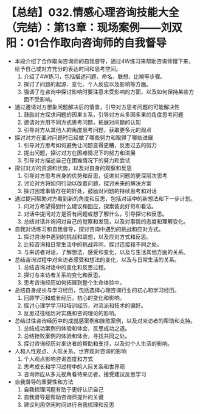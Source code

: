 # 【总结】032.情感心理咨询技能大全（完结）：第13章：现场案例——刘双阳：01合作取向咨询师的自我督导

-   本段介绍了合作取向咨询师的自我督导，通过4W练习来帮助咨询师慢下来，给予自己或对方充分的表达时间和思考空间。
    1.  介绍了4W练习，包括描述问题、命名、联想、比喻等步骤。
    2.  探讨了问题的起源、变化、个人反应以及影响等方面。
    3.  强调了在咨询中探讨影响时要注意未受影响的方面，以及如何保持某些方面不受影响。
-   通过邀请对方想象问题解决后的情景，引导对方思考问题的可能解决性
    1.  鼓励对方探求问题的因果关系，引导对方从多因多果的角度思考问题
    2.  邀请对方用不同方式思考问题，拓展对问题的认知
    3.  引导对方从其他人的角度思考问题，获取更多元的观点
-   探讨对方在面对问题时已经做了哪些努力和取得了哪些进展
    1.  引导对方思考如何避免让问题变得更糟，反思过去的努力
    2.  提出问题，探讨对方在困难情况下的努力和进展
    3.  引导对方描述自己在困难情况下的努力和尝试
-   探讨对方的资源和优势，以及对自身的观察和反思
    1.  引导对方思考自身的优势和反思，促进对问题的更深层次思考
    2.  讨论对方将如何行动以改善问题，探讨未来的解决方案
    3.  探讨困难事情存在的好处，鼓励对问题的持续思考和对话
-   通过提问帮助对方看到新的角度和反思，包括对话中的新想法和下一步计划。
    1.  问对方希望得到什么建议和回应，探索彼此好奇和看法。
    2.  对话中提问对方是否有问题或想了解什么，引导探讨和反思。
    3.  总结对话并询问对自己的觉察和发现，以及对事情的态度和理解变化。
-   自我对话练习和自我督导，探讨咨询中遇到的挑战和应对方式。
    1.  探讨咨询中遇到的挑战和联想，以及应对方式和反思。
    2.  比较咨询和日常生活中的挑战异同，探讨连接和不同之处。
    3.  与来访者对话，了解想法、感受和变化，以及与生活其他方面的关系。
-   总结咨询过程中对来访者感受和想法的变化，以及与日常生活的关系。
    1.  总结咨询对话中的变化和反思过程。
    2.  探讨与来访者关系的变化和反思。
    3.  思考咨询经历如何拓展到整个生命体验中。
-   总结自身成长与学习经历，包括选择心理咨询行业的初心和学习经历。
    1.  回顾学习和成长经历，初心的变化和影响。
    2.  探讨心理学学习和培训经历，对流派和技术的偏好。
    3.  反思过往经历对实践和咨询理论的影响。
-   总结过往咨询经历中的成就感案例和挫败案例，以及对来访者的帮助和支持。
    1.  总结成功案例的体验和体会，反思成功之道。
    2.  总结挫败案例的体验和体会，寻找共同之处。
    3.  探讨咨询经历对来访者的帮助和支持，以及对个人生活的影响。
-   人和人性观点、人际关系、世界观对咨询的影响
    1.  个人观点影响咨询态度和方式
    2.  思考成长和学习过程中的人际关系和世界观
    3.  咨询师应从多元视角看待来访者，接受建议反思学习
-   自我督导的重要性和方法
    1.  自我梳理问题有助于更好认识自己
    2.  自我督导是帮助咨询师提升的关键
    3.  建议利用空闲时间进行自我梳理和反思